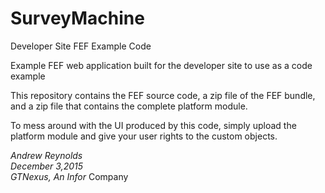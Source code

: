 # SurveyMachine
Developer Site FEF Example Code

Example FEF web application built for the developer site to use as a code example

This repository contains the FEF source code, a zip file of the FEF bundle, and a zip file that 
contains the complete platform module.

To mess around with the UI produced by this code, simply upload the platform module and give your
user rights to the custom objects.

*Andrew Reynolds* <br>
*December 3,2015* <br>
*GTNexus, An Infor* Company
